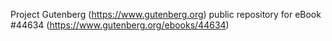 Project Gutenberg (https://www.gutenberg.org) public repository for eBook #44634 (https://www.gutenberg.org/ebooks/44634)
